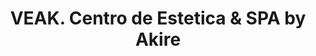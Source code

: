 ---
title: "VEAK. Centro de Estetica & SPA by Akire"
url: /tecamachalco/veak-centro-de-estetica-und-spa-by-akire/
shop: Kosmetik
---
